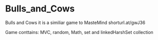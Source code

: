 # Bulls_and_Cows
Bulls and Cows it is a similiar game to MasteMind shorturl.at/gwJ36

Game conttains: MVC, random, Math, set and linkedHarshSet collection
